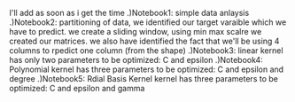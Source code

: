 I'll add as soon as i get the time
.)Notebook1: simple data anlaysis 
.)Notebook2: partitioning of data, we identified our target varaible which we have to predict. we create a sliding window, using min max scalre we created our matrices. we also have identified the fact that we'll be using 4 columns to rpedict one column (from the shape)
.)Notebook3: linear kernel has only two parameters to be optimized: C and epsilon 
.)Notebook4: Polynomial kernel has three parameters to be optimized: C and epsilon and degree
.)Notebook5: Rdial Basis Kernel kernel has three parameters to be optimized: C and epsilon and gamma
